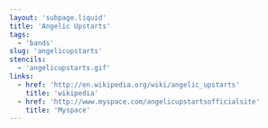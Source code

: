 ```yaml
---
layout: 'subpage.liquid'
title: 'Angelic Upstarts'
tags:
  - 'bands'
slug: 'angelicupstarts'
stencils:
  - 'angelicupstarts.gif'
links:
  - href: 'http://en.wikipedia.org/wiki/angelic_upstarts'
    title: 'wikipedia'
  - href: 'http://www.myspace.com/angelicupstartsofficialsite'
    title: 'Myspace'
---
```

